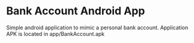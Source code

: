 Bank Account Android App
========================================================

Simple android application to mimic a personal bank account.
Application APK is located in app/BankAccount.apk
